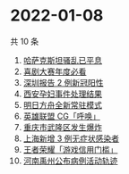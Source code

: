 # 2022-01-08

共 10 条

<!-- BEGIN -->
<!-- 最后更新时间 Sat Jan 08 2022 00:14:11 GMT+0800 (China Standard Time) -->

1. [哈萨克斯坦骚乱已平息](https://www.zhihu.com/search?q=哈萨克斯坦)
1. [喜剧大赛年度必看](https://www.zhihu.com/search?q=一年一度喜剧大赛)
1. [深圳报告 2 例新冠阳性](https://www.zhihu.com/search?q=深圳疫情)
1. [西安孕妇事件处理结果](https://www.zhihu.com/search?q=西安孕妇)
1. [明日方舟全新常驻模式](https://www.zhihu.com/search?q=明日方舟)
1. [英雄联盟 CG「呼唤」](https://www.zhihu.com/search?q=英雄联盟cg)
1. [重庆市武隆区发生爆炸](https://www.zhihu.com/search?q=重庆爆炸)
1. [上海新增 3 例无症状感染者](https://www.zhihu.com/search?q=上海疫情)
1. [王者荣耀「游戏信用门槛」](https://www.zhihu.com/search?q=王者荣耀)
1. [河南禹州公布病例活动轨迹](https://www.zhihu.com/search?q=河南疫情)

<!-- END -->
